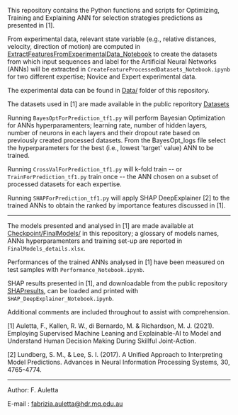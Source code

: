 This repository contains the Python functions and scripts for Optimizing, Training and Explaining ANN for selection strategies predictions as presented in [1]. 

From experimental data, relevant state variable (e.g., relative distances, velocity, direction of motion) are computed in [ExtractFeaturesFromExperimentalData_Notebook](ExtractFeaturesFromExperimentalData_Notebook.ipynb) to create the datasets from which input sequences and label for the Artificial Neural Networks (ANNs) will be extracted in `CreateFeatureProcessedDatasets_Notebook.ipynb` for two different expertise; Novice and Expert experimental data. 

The experimental data can be found in [Data/](Data/) folder of this repository. 

The datasets used in [1] are made available in the public reporitory [Datasets](https://osf.io/wgk8e/?view_only=8aec18499ed8457cb296032545963542)

Running `BayesOptForPrediction_tf1.py` will perform Bayesian Optimization for ANNs  hyperparamenters; learning rate, number of hidden layers, number of neurons in each layers and their dropout rate based on previously created processed datasets. 
From the BayesOpt_logs file select the hyperparameters for the best (i.e., lowest 'target' value) ANN to be trained. 

Running `CrossValForPrediction_tf1.py` will k-fold train -- or `TrainForPrediction_tf1.py` train once -- the ANN chosen on a subset of processed datasets for each expertise.

Running `SHAPForPrediction_tf1.py` will apply SHAP DeepExplainer [2] to the trained ANNs to obtain the ranked by importance features discussed in [1].

------------------------------------------------------------------------------------------

The models presented and analysed in [1] are made available at [Checkpoint/FinalModels/](checkpoint/FinalModels/) in this repository; a glossary of models names, ANNs hyperparamenters and training set-up are reported in `FinalModels_details.xlsx`.

Performances of the trained ANNs analysed in [1] have been measured on test samples with `Performance_Notebook.ipynb`.

SHAP results presented in [1], and downloadable from the public repository [SHAPresults](https://osf.io/wgk8e/?view_only=8aec18499ed8457cb296032545963542), can be loaded and printed with `SHAP_DeepExplainer_Notebook.ipynb`.


Additional comments are included throughout to assist with comprehension.



[1] Auletta, F., Kallen, R. W., di Bernardo, M. & Richardson, M. J. (2021). Employing Supervised Machine Leaning and Explainable-AI to Model and Understand Human Decision Making During Skillful Joint-Action.  


[2] Lundberg, S. M., & Lee, S. I. (2017). A Unified Approach to Interpreting Model Predictions. Advances in Neural Information Processing Systems, 30, 4765-4774.

------------------------------------------------------------------------------------------
Author: F. Auletta

E-mail : fabrizia.auletta@hdr.mq.edu.au
